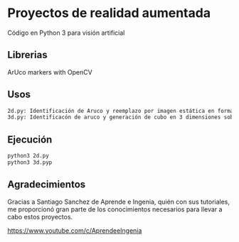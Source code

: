 # Proyectos de realidad aumentada

Código en Python 3 para visión artificial  

## Librerias

ArUco markers with OpenCV

## Usos

```bash
2d.py: Identificación de Aruco y reemplazo por imagen estática en formato .jpg
3d.py: Identificacón de aruco y generación de cubo en 3 dimensiones sobre él.
```

## Ejecución

```bash
python3 2d.py
python3 3d.pyp
```

## Agradecimientos

Gracias a Santiago Sanchez de Aprende e Ingenia, quién con sus tutoriales, me proporcionó gran parte de los conocimientos necesarios para llevar a cabo estos proyectos.

https://www.youtube.com/c/AprendeeIngenia


